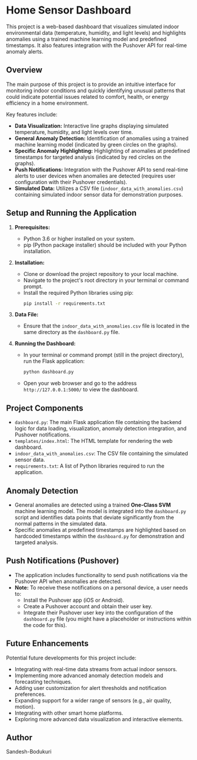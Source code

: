 # Home Sensor Dashboard

This project is a web-based dashboard that visualizes simulated indoor environmental data (temperature, humidity, and light levels) and highlights anomalies using a trained machine learning model and predefined timestamps. It also features integration with the Pushover API for real-time anomaly alerts.

## Overview

The main purpose of this project is to provide an intuitive interface for monitoring indoor conditions and quickly identifying unusual patterns that could indicate potential issues related to comfort, health, or energy efficiency in a home environment.

Key features include:

* **Data Visualization:** Interactive line graphs displaying simulated temperature, humidity, and light levels over time.
* **General Anomaly Detection:** Identification of anomalies using a trained machine learning model (indicated by green circles on the graphs).
* **Specific Anomaly Highlighting:** Highlighting of anomalies at predefined timestamps for targeted analysis (indicated by red circles on the graphs).
* **Push Notifications:** Integration with the Pushover API to send real-time alerts to user devices when anomalies are detected (requires user configuration with their Pushover credentials).
* **Simulated Data:** Utilizes a CSV file (`indoor_data_with_anomalies.csv`) containing simulated indoor sensor data for demonstration purposes.

## Setup and Running the Application

1.  **Prerequisites:**
    * Python 3.6 or higher installed on your system.
    * pip (Python package installer) should be included with your Python installation.

2.  **Installation:**
    * Clone or download the project repository to your local machine.
    * Navigate to the project's root directory in your terminal or command prompt.
    * Install the required Python libraries using pip:
        ```bash
        pip install -r requirements.txt
        ```

3.  **Data File:**
    * Ensure that the `indoor_data_with_anomalies.csv` file is located in the same directory as the `dashboard.py` file.

4.  **Running the Dashboard:**
    * In your terminal or command prompt (still in the project directory), run the Flask application:
        ```bash
        python dashboard.py
        ```
    * Open your web browser and go to the address `http://127.0.0.1:5000/` to view the dashboard.

## Project Components

* `dashboard.py`: The main Flask application file containing the backend logic for data loading, visualization, anomaly detection integration, and Pushover notifications.
* `templates/index.html`: The HTML template for rendering the web dashboard.
* `indoor_data_with_anomalies.csv`: The CSV file containing the simulated sensor data.
* `requirements.txt`: A list of Python libraries required to run the application.


## Anomaly Detection

* General anomalies are detected using a trained **One-Class SVM** machine learning model. The model is integrated into the `dashboard.py` script and identifies data points that deviate significantly from the normal patterns in the simulated data.
* Specific anomalies at predefined timestamps are highlighted based on hardcoded timestamps within the `dashboard.py` for demonstration and targeted analysis.

## Push Notifications (Pushover)

* The application includes functionality to send push notifications via the Pushover API when anomalies are detected.
* **Note:** To receive these notifications on a personal device, a user needs to:
    * Install the Pushover app (iOS or Android).
    * Create a Pushover account and obtain their user key.
    * Integrate their Pushover user key into the configuration of the `dashboard.py` file (you might have a placeholder or instructions within the code for this).

## Future Enhancements

Potential future developments for this project include:

* Integrating with real-time data streams from actual indoor sensors.
* Implementing more advanced anomaly detection models and forecasting techniques.
* Adding user customization for alert thresholds and notification preferences.
* Expanding support for a wider range of sensors (e.g., air quality, motion).
* Integrating with other smart home platforms.
* Exploring more advanced data visualization and interactive elements.

## Author

Sandesh-Bodukuri

